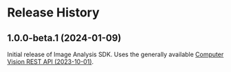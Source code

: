 # Release History

## 1.0.0-beta.1 (2024-01-09)

Initial release of Image Analysis SDK. Uses the generally available [Computer Vision REST API (2023-10-01)](https://eastus.dev.cognitive.microsoft.com/docs/services/Cognitive_Services_Unified_Vision_API_2023-10-01).